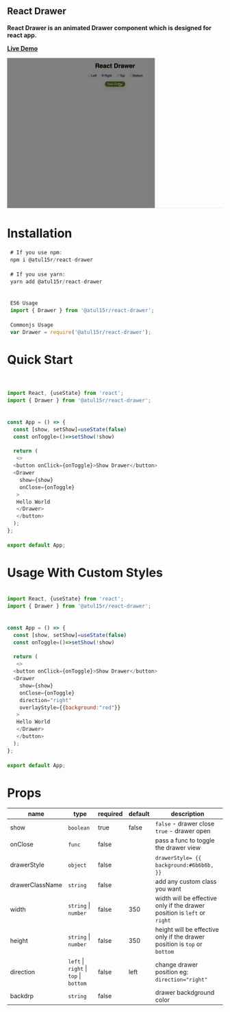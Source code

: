 ## React Drawer

<!-- ![Build](https://github.com/atul15r/react-tabs/actions/workflows/main.yml/badge.svg) -->

<!-- ![Download](https://img.shields.io/npm/dt/@atul15r/react-drawer.svg) -->

**React Drawer is an animated Drawer component which is designed for react
app.**

**[Live Demo](https://codesandbox.io/s/atul15r-react-drawer-n057hd)**

![Alt text](visual/react-drawer.gif?raw=true 'React Drawer')

# Installation

```js
 # If you use npm:
 npm i @atul15r/react-drawer

 # If you use yarn:
 yarn add @atul15r/react-drawer


 ES6 Usage
 import { Drawer } from '@atul15r/react-drawer';

 Commonjs Usage
 var Drawer = require('@atul15r/react-drawer');

```

# Quick Start

```js


import React, {useState} from 'react';
import { Drawer } from '@atul15r/react-drawer';


const App = () => {
  const [show, setShow]=useState(false)
  const onToggle=()=>setShow(!show)

  return (
   <>
  <button onClick={onToggle}>Show Drawer</button>
  <Drawer
    show={show}
    onClose={onToggle}
   >
   Hello World
   </Drawer>
   </button>
  );
};

export default App;


```

# Usage With Custom Styles

```js

import React, {useState} from 'react';
import { Drawer } from '@atul15r/react-drawer';


const App = () => {
  const [show, setShow]=useState(false)
  const onToggle=()=>setShow(!show)

  return (
   <>
  <button onClick={onToggle}>Show Drawer</button>
  <Drawer
    show={show}
    onClose={onToggle}
    direction="right"
    overlayStyle={{background:"red"}}
   >
   Hello World
   </Drawer>
   </button>
  );
};

export default App;

```

# Props

| name            | type                                   | required | default | description                                                                |
|-----------------|----------------------------------------|----------|---------|----------------------------------------------------------------------------|
| show            | `boolean`                              | true     | false   | `false` - drawer close   `true` - drawer open                              |
| onClose         | `func`                                 | false    |         | pass a func to toggle the drawer view                                      |
| drawerStyle     | `object`                               | false    |         | `drawerStyle= {{         background:#6b6b6b, }}`                           |
| drawerClassName | `string`                               | false    |         | add any custom class you want                                              |
| width           | `string` \| `number`                   | false    | 350     | width will be effective only if the drawer position is  `left` or `right`  |
| height          | `string` \| `number`                   | false    | 350     | height will be effective only if the drawer position is  `top` or `bottom` |
| direction       | `left` \| `right` \| `top` \| `bottom` | false    | left    | change drawer position  eg: `direction="right"`                            |
| backdrp         | `string`                               | false    |         | drawer backdground color                                                   |